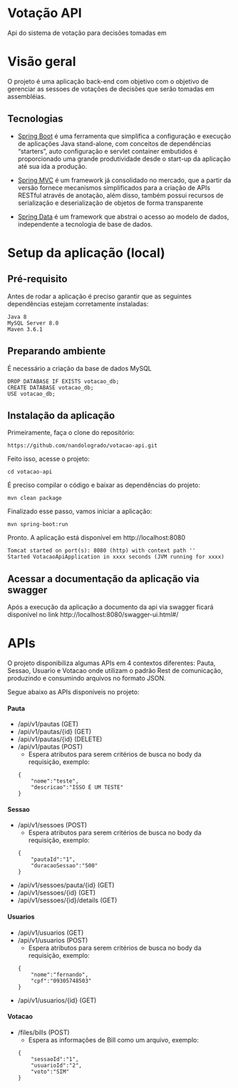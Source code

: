 # Votação API
Api do sistema de votação para decisões tomadas em 

# Visão geral

O projeto é uma aplicação back-end com objetivo com o objetivo de gerenciar as sessoes de votações de decisões que serão tomadas em assembléias.

## Tecnologias

- [Spring Boot](https://projects.spring.io/spring-boot) é uma ferramenta que simplifica a configuração e execução de aplicações Java stand-alone,  com conceitos de dependências “starters”, auto configuração e servlet container embutidos é proporcionado uma grande produtividade desde o start-up da aplicação até sua ida a produção.
 
- [Spring MVC](https://docs.spring.io/spring/docs/current/spring-framework-reference/html/mvc.html) é um framework já consolidado no mercado, que a partir da versão fornece mecanismos simplificados para a criação de APIs RESTful através de anotação, além disso, também possui recursos de serialização e deserialização de objetos de forma transparente 
 
- [Spring Data](http://projects.spring.io/spring-data/) é um framework que abstrai o acesso ao modelo de dados, independente a tecnologia de base de dados.

 
# Setup da aplicação (local)

## Pré-requisito

Antes de rodar a aplicação é preciso garantir que as seguintes dependências estejam corretamente instaladas:
```
Java 8
MySQL Server 8.0
Maven 3.6.1 
```

## Preparando ambiente

É necessário a criação da base de dados MySQL

```
DROP DATABASE IF EXISTS votacao_db;
CREATE DATABASE votacao_db;
USE votacao_db;
```

## Instalação da aplicação

Primeiramente, faça o clone do repositório:
```
https://github.com/nandologrado/votacao-api.git
```
Feito isso, acesse o projeto:
```
cd votacao-api
```
É preciso compilar o código e baixar as dependências do projeto:
```
mvn clean package
```
Finalizado esse passo, vamos iniciar a aplicação:
```
mvn spring-boot:run
```
Pronto. A aplicação está disponível em http://localhost:8080
```
Tomcat started on port(s): 8080 (http) with context path ''
Started VotacaoApiApplication in xxxx seconds (JVM running for xxxx)
```

## Acessar a documentação da aplicação via swagger
Após a execução da aplicação a documento da api via swagger ficará disponível no link http://localhost:8080/swagger-ui.html#/


# APIs

O projeto disponibiliza algumas APIs em 4 contextos diferentes: Pauta, Sessao, Usuario e Votacao onde utilizam o padrão Rest de comunicação, produzindo e consumindo arquivos no formato JSON.

Segue abaixo as APIs disponíveis no projeto:

#### Pauta

 - /api/v1/pautas (GET)
 - /api/v1/pautas/{id} (GET)
 - /api/v1/pautas/{id} (DELETE)
 - /api/v1/pautas (POST)
     - Espera atributos para serem critérios de busca no body da requisição, exemplo:
    ```
	{
		"nome":"teste",
		"descricao":"ISSO É UM TESTE"
	}
    ```

#### Sessao
 
 - /api/v1/sessoes (POST)
     - Espera atributos para serem critérios de busca no body da requisição, exemplo:
    ```
	{
		"pautaId":"1",
		"duracaoSessao":"500"
	}
    ```
 - /api/v1/sessoes/pauta/{id} (GET)
 - /api/v1/sessoes/{id} (GET)
 - /api/v1/sessoes/{id}/details (GET)
 
 #### Usuarios
 
 - /api/v1/usuarios (GET)
 - /api/v1/usuarios (POST)
	- Espera atributos para serem critérios de busca no body da requisição, exemplo:
    ```
	{
		"nome":"fernando",
		"cpf":"09305748503"
	}
	``` 
 - /api/v1/usuarios/{id} (GET)                

#### Votacao

 - /files/bills (POST)
    - Espera as informações de Bill como um arquivo, exemplo:
    ```
	{
		"sessaoId":"1",
		"usuarioId":"2",
		"voto":"SIM"
	}
    ```